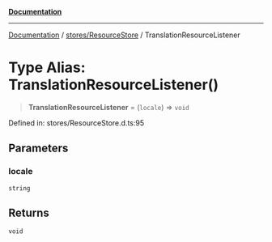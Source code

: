 [**Documentation**](../../../index.md)

***

[Documentation](../../../index.md) / [stores/ResourceStore](../index.md) / TranslationResourceListener

# Type Alias: TranslationResourceListener()

> **TranslationResourceListener** = (`locale`) => `void`

Defined in: stores/ResourceStore.d.ts:95

## Parameters

### locale

`string`

## Returns

`void`
